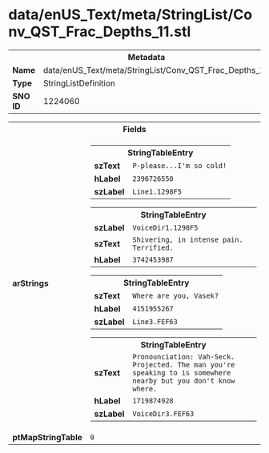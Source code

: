 <h1>data/enUS_Text/meta/StringList/Conv_QST_Frac_Depths_11.stl</h1><table><tr><th colspan="100%">Metadata</th></tr><tr><td><b>Name</b></td><td>data/enUS_Text/meta/StringList/Conv_QST_Frac_Depths_11.stl</td></tr><tr><td><b>Type</b></td><td>StringListDefinition</td></tr><tr><td><b>SNO ID</b></td><td>1224060</td></tr></table>

<table><tr><th colspan="100%">Fields</th></tr><tr><td><b>arStrings</b></td><td><table><tr><th colspan="100%">StringTableEntry</th></tr><tr><td><b>szText</b></td><td><code>P-please...I'm so cold!</code></td></tr><tr><td><b>hLabel</b></td><td><code>2396726550</code></td></tr><tr><td><b>szLabel</b></td><td><code>Line1.1298F5</code></td></tr></table>


<table><tr><th colspan="100%">StringTableEntry</th></tr><tr><td><b>szLabel</b></td><td><code>VoiceDir1.1298F5</code></td></tr><tr><td><b>szText</b></td><td><code>Shivering, in intense pain. Terrified.</code></td></tr><tr><td><b>hLabel</b></td><td><code>3742453987</code></td></tr></table>


<table><tr><th colspan="100%">StringTableEntry</th></tr><tr><td><b>szText</b></td><td><code>Where are you, Vasek?</code></td></tr><tr><td><b>hLabel</b></td><td><code>4151955267</code></td></tr><tr><td><b>szLabel</b></td><td><code>Line3.FEF63</code></td></tr></table>


<table><tr><th colspan="100%">StringTableEntry</th></tr><tr><td><b>szText</b></td><td><code>Pronounciation: Vah-Seck. Projected. The man you're speaking to is somewhere nearby but you don't know where.</code></td></tr><tr><td><b>hLabel</b></td><td><code>1719874928</code></td></tr><tr><td><b>szLabel</b></td><td><code>VoiceDir3.FEF63</code></td></tr></table>


</td></tr><tr><td><b>ptMapStringTable</b></td><td><code>0</code></td></tr></table>

